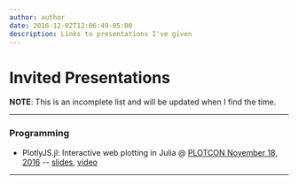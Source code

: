 ```yaml
---
author: author
date: 2016-12-02T12:06:49-05:00
description: Links to presentations I've given
---
```


# Invited Presentations

**NOTE**: This is an incomplete list and will be updated when I find the time.

---

### Programming

- PlotlyJS.jl: Interactive web plotting in Julia @ [PLOTCON November 18, 2016](https://plotcon.plot.ly) -- [slides](https://s3.amazonaws.com/sgl-presents/plotcon2016/presentation.slides.html),  [video](https://www.youtube.com/watch?v=_qx-j3HGHkE)

---
